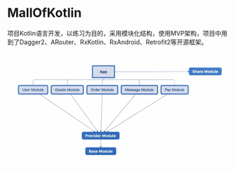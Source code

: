 # MallOfKotlin
项目Kotlin语言开发，以练习为目的，采用模块化结构，使用MVP架构，项目中用到了Dagger2、ARouter、RxKotlin、RxAndroid、Retrofit2等开源框架。

![image](https://github.com/hydcoder/MallOfKotlin/blob/master/preview/module.png)
